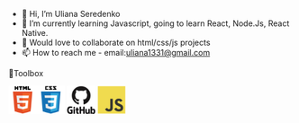 - 👋 Hi, I’m Uliana Seredenko
- 👀 I’m currently learning Javascript, going to learn React, Node.Js, React Native. 
- 💞️ Would love to collaborate on html/css/js projects
- 📫 How to reach me - email:uliana1331@gmail.com

🧰Toolbox

<img src="https://github.com/devicons/devicon/blob/master/icons/html5/html5-original-wordmark.svg" alt="HTML logo" width ="50" height="50"/><img src="https://github.com/devicons/devicon/blob/master/icons/css3/css3-original-wordmark.svg" alt="CSS logo" width ="50" height="50"/> <img src="https://github.com/devicons/devicon/blob/master/icons/github/github-original-wordmark.svg" alt="GitHub logo" width ="50" height="50"/> <img src="https://github.com/devicons/devicon/blob/master/icons/javascript/javascript-original.svg" alt="JS logo" width ="50" height="50"/>
